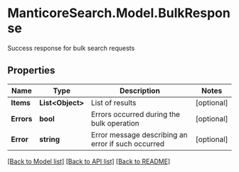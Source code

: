 # ManticoreSearch.Model.BulkResponse
Success response for bulk search requests

## Properties

Name | Type | Description | Notes
------------ | ------------- | ------------- | -------------
**Items** | **List&lt;Object&gt;** | List of results | [optional] 
**Errors** | **bool** | Errors occurred during the bulk operation | [optional] 
**Error** | **string** | Error message describing an error if such occurred | [optional] 

[[Back to Model list]](../README.md#documentation-for-models) [[Back to API list]](../README.md#documentation-for-api-endpoints) [[Back to README]](../README.md)


